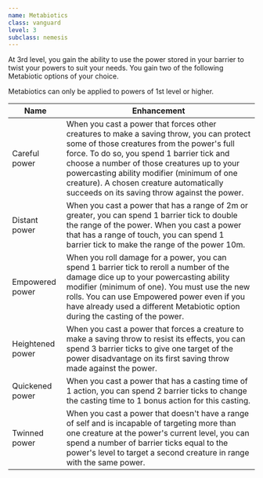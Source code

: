 ```yaml
---
name: Metabiotics
class: vanguard
level: 3
subclass: nemesis
---
```

At 3rd level, you gain the ability to use the power stored in your barrier to twist your powers to suit your needs.
You gain two of the following Metabiotic options of your choice.

Metabiotics can only be applied to powers of 1st level or higher.

Name | Enhancement
--- | ---
Careful power | When you cast a power that forces other creatures to make a saving throw, you can protect some of those creatures from the power's full force. To do so, you spend 1 barrier tick and choose a number of those creatures up to your powercasting ability modifier (minimum of one creature). A chosen creature automatically succeeds on its saving throw against the power.
Distant power | When you cast a power that has a range of 2m or greater, you can spend 1 barrier tick to double the range of the power. When you cast a power that has a range of touch, you can spend 1 barrier tick to make the range of the power 10m.
Empowered power | When you roll damage for a power, you can spend 1 barrier tick to reroll a number of the damage dice up to your powercasting ability modifier (minimum of one). You must use the new rolls. You can use Empowered power even if you have already used a different Metabiotic option during the casting of the power.
Heightened power | When you cast a power that forces a creature to make a saving throw to resist its effects, you can spend 3 barrier ticks to give one target of the power disadvantage on its first saving throw made against the power.
Quickened power | When you cast a power that has a casting time of 1 action, you can spend 2 barrier ticks to change the casting time to 1 bonus action for this casting.
Twinned power | When you cast a power that doesn't have a range of self and is incapable of targeting more than one creature at the power's current level, you can spend a number of barrier ticks equal to the power's level to target a second creature in range with the same power.

